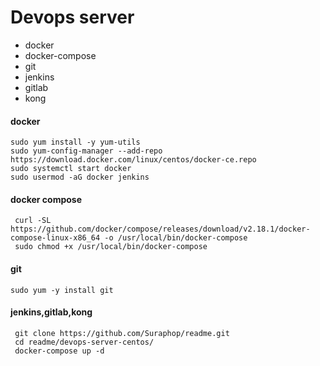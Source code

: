 # Devops server
 - docker
 - docker-compose
 - git
 - jenkins
 - gitlab
 - kong

#### docker
```
sudo yum install -y yum-utils
sudo yum-config-manager --add-repo https://download.docker.com/linux/centos/docker-ce.repo
sudo systemctl start docker
sudo usermod -aG docker jenkins
```

#### docker compose
```
 curl -SL https://github.com/docker/compose/releases/download/v2.18.1/docker-compose-linux-x86_64 -o /usr/local/bin/docker-compose
 sudo chmod +x /usr/local/bin/docker-compose
```

#### git
```
sudo yum -y install git

```

#### jenkins,gitlab,kong
```
 git clone https://github.com/Suraphop/readme.git
 cd readme/devops-server-centos/
 docker-compose up -d
```
